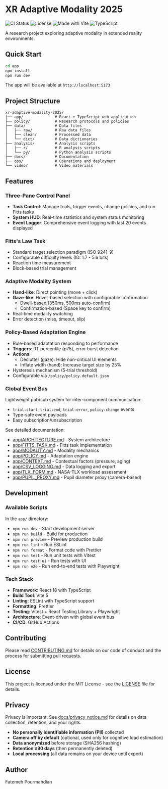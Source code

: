 # XR Adaptive Modality 2025

![CI Status](https://img.shields.io/github/actions/workflow/status/mohdasti/xr-adaptive-modality-2025/ci.yml?branch=main&logo=github)
![License](https://img.shields.io/badge/license-MIT-blue.svg)
![Made with Vite](https://img.shields.io/badge/Made%20with-Vite-646CFF?logo=vite&logoColor=white)
![TypeScript](https://img.shields.io/badge/TypeScript-007ACC?logo=typescript&logoColor=white)

A research project exploring adaptive modality in extended reality environments.

## Quick Start

```bash
cd app
npm install
npm run dev
```

The app will be available at `http://localhost:5173`

## Project Structure

```
xr-adaptive-modality-2025/
├── app/              # React + TypeScript web application
├── policy/           # Research protocols and policies
├── data/             # Data files
│   ├── raw/          # Raw data files
│   ├── clean/        # Processed data
│   └── dict/         # Data dictionaries
├── analysis/         # Analysis scripts
│   ├── r/            # R analysis scripts
│   └── py/           # Python analysis scripts
├── docs/             # Documentation
├── ops/              # Operations and deployment
└── video/            # Video materials
```

## Features

### Three-Pane Control Panel

- **Task Control**: Manage trials, trigger events, change policies, and run Fitts tasks
- **System HUD**: Real-time statistics and system status monitoring
- **Event Logger**: Comprehensive event logging with last 20 events displayed

### Fitts's Law Task

- Standard target selection paradigm (ISO 9241-9)
- Configurable difficulty levels (ID: 1.7 - 5.6 bits)
- Reaction time measurement
- Block-based trial management

### Adaptive Modality System

- **Hand-like**: Direct pointing (move + click)
- **Gaze-like**: Hover-based selection with configurable confirmation
  - Dwell-based (350ms, 500ms auto-confirm)
  - Confirmation-based (Space key to confirm)
- Real-time modality switching
- Error detection (miss, timeout, slip)

### Policy-Based Adaptation Engine

- Rule-based adaptation responding to performance
- **Triggers**: RT percentile (p75), error burst detection
- **Actions**:
  - Declutter (gaze): Hide non-critical UI elements
  - Inflate width (hand): Increase target size by 25%
- Hysteresis mechanism (5-trial threshold)
- Configurable via `/policy/policy.default.json`

### Global Event Bus

Lightweight pub/sub system for inter-component communication:
- `trial:start`, `trial:end`, `trial:error`, `policy:change` events
- Type-safe event payloads
- Easy subscription/unsubscription

See detailed documentation:
- [app/ARCHITECTURE.md](app/ARCHITECTURE.md) - System architecture
- [app/FITTS_TASK.md](app/FITTS_TASK.md) - Fitts task implementation
- [app/MODALITY.md](app/MODALITY.md) - Modality mechanics
- [app/POLICY.md](app/POLICY.md) - Adaptation engine
- [app/CONTEXT.md](app/CONTEXT.md) - Contextual factors (pressure, aging)
- [app/CSV_LOGGING.md](app/CSV_LOGGING.md) - Data logging and export
- [app/TLX_FORM.md](app/TLX_FORM.md) - NASA-TLX workload assessment
- [app/PUPIL_PROXY.md](app/PUPIL_PROXY.md) - Pupil diameter proxy (camera-based)

## Development

### Available Scripts

In the `app/` directory:

- `npm run dev` - Start development server
- `npm run build` - Build for production
- `npm run preview` - Preview production build
- `npm run lint` - Run ESLint
- `npm run format` - Format code with Prettier
- `npm run test` - Run unit tests with Vitest
- `npm run test:ui` - Run tests with UI
- `npm run e2e` - Run end-to-end tests with Playwright

### Tech Stack

- **Framework**: React 18 with TypeScript
- **Build Tool**: Vite 5
- **Linting**: ESLint with TypeScript support
- **Formatting**: Prettier
- **Testing**: Vitest + React Testing Library + Playwright
- **Architecture**: Event-driven with global event bus
- **CI/CD**: GitHub Actions

## Contributing

Please read [CONTRIBUTING.md](CONTRIBUTING.md) for details on our code of conduct and the process for submitting pull requests.

## License

This project is licensed under the MIT License - see the [LICENSE](LICENSE) file for details.

## Privacy

Privacy is important. See [docs/privacy_notice.md](docs/privacy_notice.md) for details on data collection, retention, and your rights.

- **No personally identifiable information (PII)** collected
- **Camera off by default** (optional, used only for cognitive load estimation)
- **Data anonymized** before storage (SHA256 hashing)
- **Retention ≤90 days** (then permanently deleted)
- **Local processing** (all data remains on your device until export)

## Author

Fatemeh Pourmahdian

